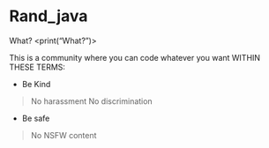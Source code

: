 # Rand_java
What? &lt;print(“What?”)>

This is a community where you can code whatever you want WITHIN THESE TERMS:

* Be Kind
> No harassment
> No discrimination
* Be safe
> No NSFW content
